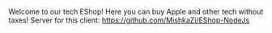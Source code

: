 Welcome to our tech EShop! Here you can buy Apple and other tech without taxes! 
Server for this client: https://github.com/MishkaZi/EShop-NodeJs
